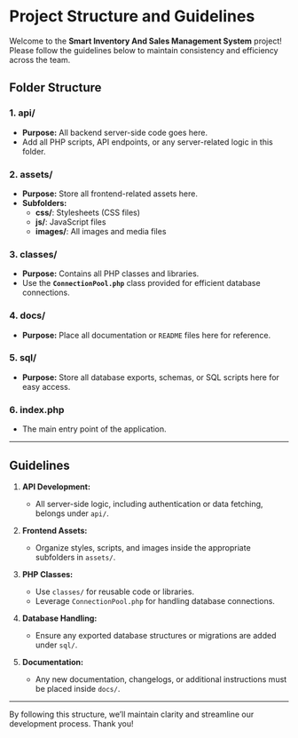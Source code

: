 # Project Structure and Guidelines

Welcome to the **Smart Inventory And Sales Management System** project! Please follow the guidelines below to maintain consistency and efficiency across the team.

## Folder Structure

### 1. **api/**
- **Purpose:** All backend server-side code goes here.
- Add all PHP scripts, API endpoints, or any server-related logic in this folder.

### 2. **assets/**
- **Purpose:** Store all frontend-related assets here.
- **Subfolders:**
  - **css/**: Stylesheets (CSS files)
  - **js/**: JavaScript files
  - **images/**: All images and media files

### 3. **classes/**
- **Purpose:** Contains all PHP classes and libraries.
- Use the **`ConnectionPool.php`** class provided for efficient database connections.

### 4. **docs/**
- **Purpose:** Place all documentation or `README` files here for reference.

### 5. **sql/**
- **Purpose:** Store all database exports, schemas, or SQL scripts here for easy access.

### 6. **index.php**
- The main entry point of the application.

---

## Guidelines
1. **API Development:**  
   - All server-side logic, including authentication or data fetching, belongs under `api/`.

2. **Frontend Assets:**  
   - Organize styles, scripts, and images inside the appropriate subfolders in `assets/`.

3. **PHP Classes:**  
   - Use `classes/` for reusable code or libraries.
   - Leverage `ConnectionPool.php` for handling database connections.

4. **Database Handling:**  
   - Ensure any exported database structures or migrations are added under `sql/`.

5. **Documentation:**  
   - Any new documentation, changelogs, or additional instructions must be placed inside `docs/`.

---

By following this structure, we’ll maintain clarity and streamline our development process. Thank you!
